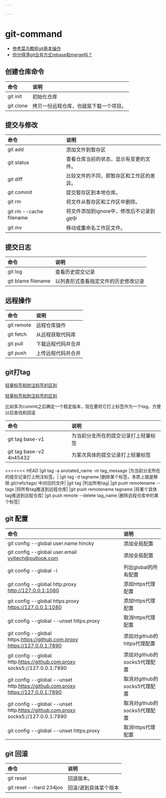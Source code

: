 ```yaml
---

---
```

# git-command

- [参考菜鸟教程git基本操作](https://www.runoob.com/git/git-basic-operations.html)
- [你分得清git合并方式rebase和merge吗？](https://www.cnblogs.com/FraserYu/p/11192840.html)

## 创建仓库命令

|命令|说明|
|:---|:---|
|git init|初始化仓库|
|git clone|拷贝一份远程仓库，也就是下载一个项目。|

## 提交与修改

|命令|说明|
|:---|:---|
|git add|添加文件到暂存区|
|git status|查看仓库当前的状态，显示有变更的文件。|
|git diff|比较文件的不同，即暂存区和工作区的差异。|
|git commit|提交暂存区到本地仓库。|
|git rm|将文件从暂存区和工作区中删除。|
|git rm --cache filename | 将文件添加到ignore中，修改后不记录到git中|
|git mv|移动或重命名工作区文件。|

## 提交日志

|命令|说明|
|:---|:---|
|git log|查看历史提交记录|
|git blame filename|以列表形式查看指定文件的历史修改记录|

## 远程操作

|命令|说明|
|:---|:---|
|git remote|远程仓库操作|
|git fetch|从远程获取代码库|
|git pull|下载远程代码并合并|
|git push|上传远程代码并合并|

## git打tag
[轻量标签和附注标签的区别](https://blog.csdn.net/qq_21746331/article/details/120776710)

[轻量标签和附注标签的区别](https://blog.csdn.net/qq_21746331/article/details/120776710)

比如多次commit之后确定一个稳定版本，现在要将它打上标签作为一个tag。方便以后查找和回滚

|命令|说明|
|:---|:---|
|git tag base-v1| 为当前分支所在的提交记录打上轻量标签|
|git tag base-v2 4n45432 |为某次具体的提交记录打上轻量标签|
<<<<<<< HEAD
|git tag -a anotated_name -m tag_message |为当前分支所在的提交记录打上附注标签。|
|git tag -d tagname |删除某个标签，本质上就是移除.git/refs/tags/ 中对应的文件|
|git tag |列出所有tag|
|git push remotename --tags |将所有tag推送到远程仓库|
|git push remotename tagname |将某个具体tag推送到远程仓库|
|git push remote --delete tag_name |删除远程仓库中的某个标签|

## git 配置

|命令|说明|
|:---|:---|
|git config --global user.name hincky|添加全局配置|
|git config --global user.email yyjtech@outlook.com|添加全局配置|
|git config --global -l|列出global的所有配置|
|git config --global http.proxy http://127.0.0.1:1080 |添加https代理配置|
|git config --global https.proxy https://127.0.0.1:1080 |添加https代理配置|
|git config --global --unset https.proxy|取消https代理配置|
|git config --global https.https://github.com.proxy https://127.0.0.1:7890 |添加对github的https代理配置|
|git config --global http.https://github.com.proxy socks5://127.0.0.1:7890 |添加对github的socks5代理配置|
|git config --global --unset http.https://github.com.proxy https://127.0.0.1:7890 |取消对github的socks5代理配置|
|git config --global --unset http.https://github.com.proxy socks5://127.0.0.1:7890 |取消对github的socks5代理配置|
|git config --global --unset https.proxy|取消https代理配置|


## git 回滚

|命令|说明|
|:---|:---|
|git reset|回退版本。|
|git reset --hard 234joo|回滚/退到具体某个版本|